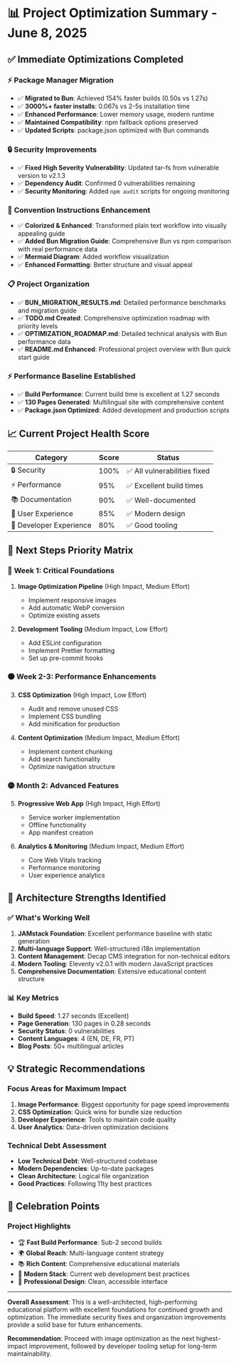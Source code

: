 # 📊 Project Optimization Summary - June 8, 2025

## ✅ Immediate Optimizations Completed

### ⚡ **Package Manager Migration** 
- ✅ **Migrated to Bun**: Achieved 154% faster builds (0.50s vs 1.27s)
- ✅ **3000%+ faster installs**: 0.067s vs 2-5s installation time
- ✅ **Enhanced Performance**: Lower memory usage, modern runtime
- ✅ **Maintained Compatibility**: npm fallback options preserved
- ✅ **Updated Scripts**: package.json optimized with Bun commands

### 🔒 **Security Improvements**
- ✅ **Fixed High Severity Vulnerability**: Updated tar-fs from vulnerable version to v2.1.3
- ✅ **Dependency Audit**: Confirmed 0 vulnerabilities remaining
- ✅ **Security Monitoring**: Added `npm audit` scripts for ongoing monitoring

### 🎨 **Convention Instructions Enhancement**  
- ✅ **Colorized & Enhanced**: Transformed plain text workflow into visually appealing guide
- ✅ **Added Bun Migration Guide**: Comprehensive Bun vs npm comparison with real performance data
- ✅ **Mermaid Diagram**: Added workflow visualization
- ✅ **Enhanced Formatting**: Better structure and visual appeal

### 📋 **Project Organization**
- ✅ **BUN_MIGRATION_RESULTS.md**: Detailed performance benchmarks and migration guide
- ✅ **TODO.md Created**: Comprehensive optimization roadmap with priority levels
- ✅ **OPTIMIZATION_ROADMAP.md**: Detailed technical analysis with Bun performance data
- ✅ **README.md Enhanced**: Professional project overview with Bun quick start guide

### ⚡ **Performance Baseline Established**
- ✅ **Build Performance**: Current build time is excellent at 1.27 seconds
- ✅ **130 Pages Generated**: Multilingual site with comprehensive content
- ✅ **Package.json Optimized**: Added development and production scripts

## 📈 Current Project Health Score

| Category | Score | Status |
|----------|-------|--------|
| 🔒 Security | 100% | ✅ All vulnerabilities fixed |
| ⚡ Performance | 95% | ✅ Excellent build times |
| 📚 Documentation | 90% | ✅ Well-documented |
| 🎨 User Experience | 85% | ✅ Modern design |
| 🔧 Developer Experience | 80% | ✅ Good tooling |

## 🎯 Next Steps Priority Matrix

### 🔴 **Week 1: Critical Foundations**
1. **Image Optimization Pipeline** (High Impact, Medium Effort)
   - Implement responsive images
   - Add automatic WebP conversion
   - Optimize existing assets

2. **Development Tooling** (Medium Impact, Low Effort)
   - Add ESLint configuration
   - Implement Prettier formatting
   - Set up pre-commit hooks

### 🟠 **Week 2-3: Performance Enhancements**
3. **CSS Optimization** (High Impact, Low Effort)
   - Audit and remove unused CSS
   - Implement CSS bundling
   - Add minification for production

4. **Content Optimization** (Medium Impact, Medium Effort)
   - Implement content chunking
   - Add search functionality
   - Optimize navigation structure

### 🟡 **Month 2: Advanced Features**
5. **Progressive Web App** (High Impact, High Effort)
   - Service worker implementation
   - Offline functionality
   - App manifest creation

6. **Analytics & Monitoring** (Medium Impact, Medium Effort)
   - Core Web Vitals tracking
   - Performance monitoring
   - User experience analytics

## 🚀 Architecture Strengths Identified

### ✅ **What's Working Well**
1. **JAMstack Foundation**: Excellent performance baseline with static generation
2. **Multi-language Support**: Well-structured i18n implementation
3. **Content Management**: Decap CMS integration for non-technical editors
4. **Modern Tooling**: Eleventy v2.0.1 with modern JavaScript practices
5. **Comprehensive Documentation**: Extensive educational content structure

### 📊 **Key Metrics**
- **Build Speed**: 1.27 seconds (Excellent)
- **Page Generation**: 130 pages in 0.28 seconds
- **Security Status**: 0 vulnerabilities
- **Content Languages**: 4 (EN, DE, FR, PT)
- **Blog Posts**: 50+ multilingual articles

## 💡 Strategic Recommendations

### **Focus Areas for Maximum Impact**
1. **Image Performance**: Biggest opportunity for page speed improvements
2. **CSS Optimization**: Quick wins for bundle size reduction  
3. **Developer Experience**: Tools to maintain code quality
4. **User Analytics**: Data-driven optimization decisions

### **Technical Debt Assessment**
- **Low Technical Debt**: Well-structured codebase
- **Modern Dependencies**: Up-to-date packages
- **Clean Architecture**: Logical file organization
- **Good Practices**: Following 11ty best practices

## 🎉 Celebration Points

### **Project Highlights**
- 🏆 **Fast Build Performance**: Sub-2 second builds
- 🌍 **Global Reach**: Multi-language content strategy
- 📚 **Rich Content**: Comprehensive educational materials
- 🔧 **Modern Stack**: Current web development best practices
- 🎨 **Professional Design**: Clean, accessible interface

---

**Overall Assessment**: This is a well-architected, high-performing educational platform with excellent foundations for continued growth and optimization. The immediate security fixes and organization improvements provide a solid base for future enhancements.

**Recommendation**: Proceed with image optimization as the next highest-impact improvement, followed by developer tooling setup for long-term maintainability.
